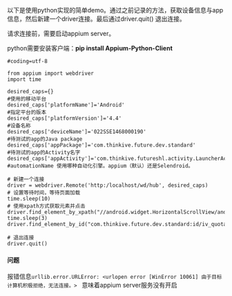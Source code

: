 以下是使用python实现的简单demo。通过之前记录的方法，获取设备信息与app信息，然后新建一个driver连接。最后通过driver.quit() 退出连接。

请求连接前，需要启动appium server。

python需要安装客户端：**pip install Appium-Python-Client**

```
#coding=utf-8

from appium import webdriver
import time

desired_caps={}
#使用的移动平台
desired_caps['platformName']='Android'
#指定平台的版本
desired_caps['platformVersion']='4.4'
#设备名称
desired_caps['deviceName']='022SSE1468000190'
#待测试的app的Java package
desired_caps['appPackage']='com.thinkive.future.dev.standard'
#待测试的app的Activity名字
desired_caps['appActivity']='com.thinkive.futureshl.activity.LauncherActivity'
#automationName 使用哪种自动化引擎。appium（默认）还是Selendroid。

# 新建一个连接
driver = webdriver.Remote('http:/localhost/wd/hub', desired_caps)
# 设置等待时间，等待页面加载
time.sleep(10)
# 使用xpath方式获取元素并点击
driver.find_element_by_xpath("//android.widget.HorizontalScrollView/android.widget.LinearLayout/android.widget.LinearLayout[2]").click()
time.sleep(3)
driver.find_element_by_id("com.thinkive.future.dev.standard:id/iv_quotation_futures_search").click()

# 退出连接
driver.quit()
```


#### 问题
报错信息```urllib.error.URLError: <urlopen error [WinError 10061] 由于目标计算机积极拒绝，无法连接。> ``` 意味着appium server服务没有开启


<meta http-equiv="refresh" content="1.0">